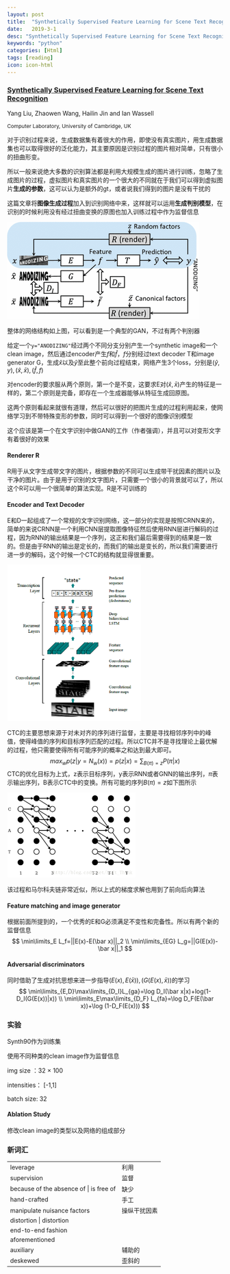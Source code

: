 ```yaml
---
layout: post
title:  "Synthetically Supervised Feature Learning for Scene Text Recognition"
date:   2019-3-1
desc: "Synthetically Supervised Feature Learning for Scene Text Recognition"
keywords: "python"
categories: [Html]
tags: [reading]
icon: icon-html
---
```




###    [Synthetically Supervised Feature Learning for Scene Text Recognition](https://link.springer.com/chapter/10.1007%2F978-3-030-01228-1_27)

<p style="font-size: 14px">Yang Liu, Zhaowen Wang, Hailin Jin and Ian Wassell </p>

<p style="font-size: 12px">Computer Laboratory, University of Cambridge, UK</p>

 对于识别过程来说，生成数据集有着很大的作用，即使没有真实图片，用生成数据集也可以取得很好的泛化能力，其主要原因是识别过程的图片相对简单，只有很小的扭曲形变。

 所以一般来说绝大多数的识别算法都是利用大规模生成的图片进行训练，忽略了生成图片的过程，虚拟图片和真实图片的一个很大的不同就在于我们可以得到虚拟图片**生成的参数**，这可以认为是额外的gt，或者说我们得到的图片是没有干扰的

 这篇文章将**图像生成过程**加入到识别网络中来，这样就可以运用**生成判别模型**，在识别的时候利用没有经过扭曲变换的原图也加入训练过程中作为监督信息

<img src="../assets/img/paper-1_1.jpg" style="zoom:100%">

整体的网络结构如上图，可以看到是一个典型的GAN，不过有两个判别器

给定一个`y="ANODIZING"`经过两个不同分支分别产生一个synthetic image和一个clean image，然后通过encoder产生$f$和$\hat f$，$f$分别经过text decoder T和image generator G，生成$\hat x$以及$\hat y$至此整个前向过程结束，网络产生3个loss，分别是$(\hat y,y),(\hat x,\bar x),(\hat f,f)$

对encoder的要求服从两个原则，第一个是不变，这要求E对$(\hat x,\bar x)​$产生的特征是一样的，第二个原则是完备，即存在一个生成器能够从特征生成回原图。

这两个原则看起来就很有道理，然后可以很好的把图片生成的过程利用起来，使网络学习到不带特殊变形的参数，同时可以得到一个很好的图像识别模型

这个应该是第一个在文字识别中做GAN的工作（作者强调），并且可以对变形文字有着很好的效果

#### Renderer R

R用于从文字生成带文字的图片，根据参数的不同可以生成带干扰因素的图片以及干净的图片。由于是用于识别的文字图片，只需要一个很小的背景就可以了，所以这个R可以用一个很简单的算法实现。R是不可训练的

#### Encoder and Text Decoder

E和D一起组成了一个常规的文字识别网络，这一部分的实现是按照CRNN来的，简单的来说CRNN是一个利用CNN层提取图像特征然后使用RNN层进行解码的过程，因为RNN的输出结果是一个序列，这正和我们最后需要得到的结果是一致的。但是由于RNN的输出是定长的，而我们的输出是变长的，所以我们需要进行进一步的解码，这个时候一个CTC的结构就显得很重要。

<img src="..\assets\img\paper-1_2.jpg" style="zoom:60%">

CTC的主要思想来源于对未对齐的序列进行监督，主要是寻找相邻序列中的峰值，使得峰值的序列和目标序列匹配的过程。所以CTC并不是寻找理论上最优解的过程，他只需要使得所有可能序列的概率之和达到最大即可。
$$
max_wp(z|y=N_w(x))=p(z|x)=\sum_{B(\pi)=z}P(\pi|x)
$$
CTC的优化目标为上式，z表示目标序列，y表示RNN或者GNN的输出序列，$\pi$表示输出序列，B表示CTC中的变换。所有可能的序列$B(\pi)=z$如下图所示

<img src="..\assets\img\paper-1_3.jpg" style="zoom:60%">

该过程和马尔科夫链非常近似，所以上式的梯度求解也用到了前向后向算法

#### Feature matching and image generator

根据前面所提到的，一个优秀的E和G必须满足不变性和完备性。所以有两个新的监督信息
$$
\min\limits_E L_f=||E(x)-E(\bar x)||_2
\\
\min\limits_{EG} L_g=||G(E(x))-\bar x||_1
$$

#### Adversarial discriminators

同时借助了生成对抗思想来进一步指导$(E(x),E(\bar x)),(G(E(x),\bar x))$的学习
$$
\min\limits_{E,D}\max\limits_{D_I}L_{ga}=\log D_I(\bar x|x)+log(1-D_I(G(E(x))|x))
\\
\min\limits_E\max\limits_{D_F} L_{fa}=\log D_F(E(\bar x))+\log (1-D_F(E(x)))
$$

### 实验

Synth90作为训练集

使用不同种类的clean image作为监督信息

img size ：32 × 100

intensities： [-1,1]

batch size: 32

#### Ablation Study

修改clean image的类型以及网络的组成部分

### 新词汇

|                                          |              |
| :--------------------------------------- | ------------ |
| leverage                                 | 利用         |
| supervision                              | 监督         |
| because of the absence of \|  is free of | 缺少         |
| hand-crafted                             | 手工         |
| manipulate nuisance factors              | 操纵干扰因素 |
| distortion \| distortion                 |              |
| end-to-end fashion                       |              |
| aforementioned                           |              |
| auxiliary                                | 辅助的       |
| deskewed                                 | 歪斜的       |





